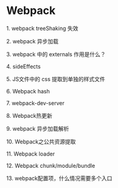 # Webpack

1\. webpack treeShaking 失效

2\. webpack 异步加载

3\. webpack 中的 externals 作用是什么？

4\. sideEffects

5\. JS文件中的 css 提取到单独的样式文件

6\. Webpack hash

7\. webpack-dev-server

8\. Webpack热更新

9\. webpack 异步加载解析

10\. Webpack之公共资源提取

11\. Webpack loader

12\. Webpack chunk/module/bundle

13\. webpack配置项，什么情况需要多个入口

